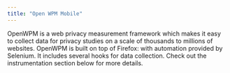 ```yaml
---
title: "Open WPM Mobile"
---
```


OpenWPM is a web privacy measurement framework which makes it easy to collect data for privacy studies on a scale of thousands to millions of websites. OpenWPM is built on top of Firefox: with automation provided by Selenium. It includes several hooks for data collection. Check out the instrumentation section below for more details.

